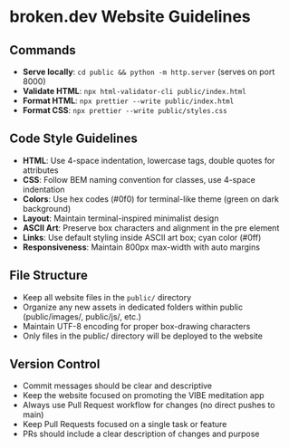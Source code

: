 # broken.dev Website Guidelines

## Commands
- **Serve locally**: `cd public && python -m http.server` (serves on port 8000)
- **Validate HTML**: `npx html-validator-cli public/index.html`
- **Format HTML**: `npx prettier --write public/index.html`
- **Format CSS**: `npx prettier --write public/styles.css`

## Code Style Guidelines
- **HTML**: Use 4-space indentation, lowercase tags, double quotes for attributes
- **CSS**: Follow BEM naming convention for classes, use 4-space indentation
- **Colors**: Use hex codes (#0f0) for terminal-like theme (green on dark background)
- **Layout**: Maintain terminal-inspired minimalist design
- **ASCII Art**: Preserve box characters and alignment in the pre element
- **Links**: Use default styling inside ASCII art box; cyan color (#0ff)
- **Responsiveness**: Maintain 800px max-width with auto margins

## File Structure
- Keep all website files in the `public/` directory
- Organize any new assets in dedicated folders within public (public/images/, public/js/, etc.)
- Maintain UTF-8 encoding for proper box-drawing characters
- Only files in the public/ directory will be deployed to the website

## Version Control
- Commit messages should be clear and descriptive
- Keep the website focused on promoting the VIBE meditation app
- Always use Pull Request workflow for changes (no direct pushes to main)
- Keep Pull Requests focused on a single task or feature
- PRs should include a clear description of changes and purpose